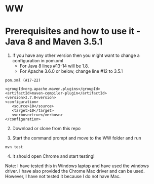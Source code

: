 # WW
# Prerequisites and how to use it - Java 8  and Maven 3.5.1 

1. If you have any other version then you might want to change a configuration in pom.xml
   - For Java 8 lines #13-14 will be 1.8.
   - For Apache 3.6.0 or below, change line #12 to 3.5.1

```
pom.xml (#17-22)

<groupId>org.apache.maven.plugins</groupId>
<artifactId>maven-compiler-plugin</artifactId>
<version>3.7.0<version>
<configuration>
   <source>10</source>
   <target>10</target>
   <verbose>true</verbose>
</configuration>
```

2. Download or clone from this repo

3. Start the command prompt and move to the WW folder and run

```
mvn test
```

4. It should open Chrome and start testing!

Note: I have tested this in Windows laptop and have used the windows driver. I have also provided the Chrome Mac driver and can be used. However, I have not tested it because I do not have Mac.
